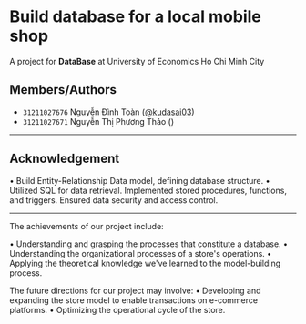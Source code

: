 # Build database for a local mobile shop

A project for **DataBase** at University of Economics Ho Chi Minh City

## Members/Authors
- `31211027676` Nguyễn Đình Toàn ([@kudasai03](https://github.com/Kudasai03))
- `31211027671` Nguyễn Thị Phương Thảo ()

______

## Acknowledgement
• Build Entity-Relationship Data model, defining database structure.
• Utilized SQL for data retrieval. Implemented stored procedures, functions, and triggers. Ensured data security
and access control.
______

The achievements of our project include:

• Understanding and grasping the processes that constitute a database.
• Understanding the organizational processes of a store's operations.
• Applying the theoretical knowledge we've learned to the model-building process.

The future directions for our project may involve:
• Developing and expanding the store model to enable transactions on e-commerce platforms.
• Optimizing the operational cycle of the store.
